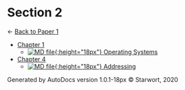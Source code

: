 # Section 2

← [Back to Paper 1](..)

- [Chapter 1](chapter_1/index.html)
  - [![MD file](https://img.icons8.com/windows/512/4a90e2/regular-document.png){:height="18px"} Operating Systems](chapter_1/operating_systems.html)
- [Chapter 4](chapter_4/index.html)
  - [![MD file](https://img.icons8.com/windows/512/4a90e2/regular-document.png){:height="18px"} Addressing](chapter_4/addressing.html)

Generated by AutoDocs version 1.0.1-18px © Starwort, 2020

